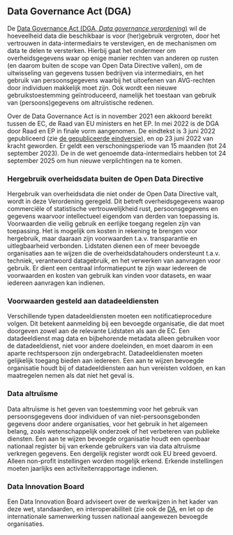 ## Data Governance Act (DGA)

De [Data Governance Act (DGA, *Data governance verordening*)](https://eur-lex.europa.eu/legal-content/EN-NL/TXT/?fromTab=ALL&from=NL&uri=CELEX%3A52020PC0767) wil de hoeveelheid data die beschikbaar is voor (her)gebruik vergroten, door het vertrouwen in data-intermediairs te verstevigen, en de mechanismen om data te delen te versterken. Hierbij gaat het ondermeer om overheidsgegevens waar op enige manier rechten van anderen op rusten (en daarom buiten de scope van Open Data Directive vallen), om de uitwisseling van gegevens tussen bedrijven via intermediairs, en het gebruik van persoonsgegevens waarbij het uitoefenen van AVG-rechten door individuen makkelijk moet zijn. Ook wordt een nieuwe gebruikstoestemming geïntroduceerd, namelijk het toestaan van gebruik van (persoons)gegevens om altruïstische redenen. 

Over de Data Governance Act is in november 2021 een akkoord bereikt tussen de EC, de Raad van EU ministers en het EP. In mei 2022 is de DGA door Raad en EP in finale vorm aangenomen. De eindtekst is 3 juni 2022 gepubliceerd (zie [de gepubliceerde eindversie](https://eur-lex.europa.eu/legal-content/EN/TXT/?uri=CELEX%3A32022R0868&qid=1663571763405)), en op 23 juni 2022 van kracht geworden. Er geldt een verschoningsperiode van 15 maanden (tot 24 september 2023). De in de wet genoemde data-intermediairs hebben tot 24 september 2025 om hun nieuwe verplichtingen na te komen.

### Hergebruik overheidsdata buiten de Open Data Directive
Hergebruik van overheidsdata die niet onder de Open Data Directive valt, wordt in deze Verordening geregeld. Dit betreft overheidsgegevens waarop commerciële of statistische vertrouwelijkheid rust, persoonsgegevens en gegevens waarvoor intellectueel eigendom van derden van toepassing is. Voorwaarden die veilig gebruik en eerlijke toegang regelen zijn van toepassing. Het is mogelijk om kosten in rekening te brengen voor hergebruik, maar daaraan zijn voorwaarden t.a.v. transparantie en uitlegbaarheid verbonden. Lidstaten dienen een of meer bevoegde organisaties aan te wijzen die de overheidsdatahouders ondersteunt t.a.v. techniek, verantwoord datagebruik, en het verwerken van aanvragen voor gebruik. Er dient een centraal informatiepunt te zijn waar iedereen de voorwaarden en kosten van gebruik kan vinden voor datasets, en waar iedereen aanvragen kan indienen. 

### Voorwaarden gesteld aan datadeeldiensten
Verschillende typen datadeeldiensten moeten een notificatieprocedure volgen. Dit betekent aanmelding bij een bevoegde organisatie, die dat moet doorgeven zowel aan de relevante Lidstaten als aan de EC. Een datadeeldienst mag data en bijbehorende metadata alleen gebruiken voor de datadeeldienst, niet voor andere doeleinden, en moet daarom in een aparte rechtspersoon zijn ondergebracht. Datadeeldiensten moeten gelijkelijk toegang bieden aan iedereen. Een aan te wijzen bevoegde organisatie houdt bij of datadeeldiensten aan hun vereisten voldoen, en kan maatregelen nemen als dat niet het geval is.

### Data altruïsme
Data altruïsme is het geven van toestemming voor het gebruik van persoonsgegevens door individuen of van niet-persoonsgebonden gegevens door andere organisaties, voor het gebruik in het algemeen belang, zoals wetenschappelijk onderzoek of het verbeteren van publieke diensten. Een aan te wijzen bevoegde organisatie houdt een openbaar nationaal register bij van erkende gebruikers van via data altruïsme verkregen gegevens. Een dergelijk register wordt ook EU breed gevoerd. Alleen non-profit instellingen worden mogelijk erkend. Erkende instellingen moeten jaarlijks een activiteitenrapportage indienen.

### Data Innovation Board
Een Data Innovation Board adviseert over de werkwijzen in het kader van deze wet, standaarden, en interoperabiliteit (zie ook de [DA](#data-act-da), en let op de internationale samenwerking tussen nationaal aangewezen bevoegde organisaties. 

